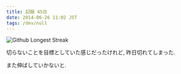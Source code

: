 ```yaml
---
title: 記録 45日
date: 2014-06-26 11:02 JST
tags: /dev/null
---
```


![Github Longest Streak](/blog/2014/06/26/streak.png)

切らないことを目標としていた感じだったけれど, 昨日切れてしまった.

また伸ばしていかないと.
